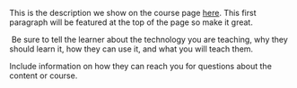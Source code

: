 This is the description we show on the course page [here](https://lab.github.com/Colorflower/friday-night-funkin&#39;). This first paragraph will be featured at the top of the page so make it great.
​

​
Be sure to tell the learner about the technology you are teaching, why they should learn it, how they can use it, and what you will teach them.
​


Include information on how they can reach you for questions about the content or course. 